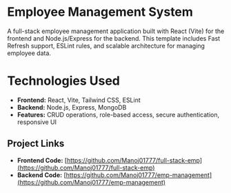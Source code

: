 # Employee Management System

A full-stack employee management application built with React (Vite) for the frontend and Node.js/Express for the backend. This template includes Fast Refresh support, ESLint rules, and scalable architecture for managing employee data.

# Technologies Used
- **Frontend:** React, Vite, Tailwind CSS, ESLint
- **Backend:** Node.js, Express, MongoDB
- **Features:** CRUD operations, role-based access, secure authentication, responsive UI

##  Project Links
- **Frontend Code:** [https://github.com/Manoj01777/full-stack-emp](https://github.com/Manoj01777/full-stack-emp)
- **Backend Code:** [https://github.com/Manoj01777/emp-management](https://github.com/Manoj01777/emp-management)


